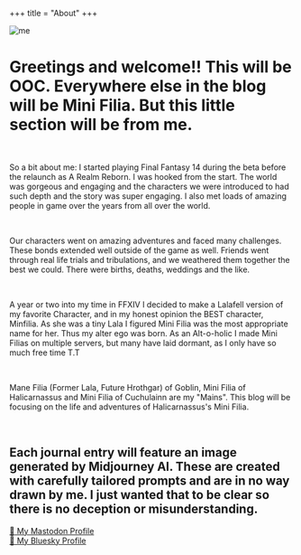 +++
title = "About"
+++

![me](https://live.staticflickr.com/65535/53797311381_9c2352e76f_b.jpg)

# Greetings and welcome!! This will be OOC. Everywhere else in the blog will be Mini Filia. But this little section will be from me. 

&nbsp;  

So a bit about me: I started playing Final Fantasy 14 during the beta before the relaunch as A Realm Reborn. I was hooked from the start. The world was gorgeous and engaging and the characters we were introduced to had such depth and the story was super engaging. I also met loads of amazing people in game over the years from all over the world. 

&nbsp;  

Our characters went on amazing adventures and faced many challenges. These bonds extended well outside of the game as well. Friends went through real life trials and tribulations, and we weathered them together the best we could. There were births, deaths, weddings and the like. 

&nbsp;  

A year or two into my time in FFXIV I decided to make a Lalafell version of my favorite Character, and in my honest opinion the BEST character, Minfilia. As she was a tiny Lala I figured Mini Filia was the most appropriate name for her. Thus my alter ego was born. As an Alt-o-holic I made Mini Filias on multiple servers, but many have laid dormant, as I only have so much free time T.T

&nbsp;  

Mane Filia (Former Lala, Future Hrothgar) of Goblin, Mini Filia of Halicarnassus and Mini Filia of Cuchulainn are my "Mains". This blog will be focusing on the life and adventures of Halicarnassus's Mini Filia.

&nbsp;  

## Each journal entry will feature an image generated by Midjourney AI. These are created with carefully tailored prompts and are in no way drawn by me. I just wanted that to be clear so there is no deception or misunderstanding. 


[🦣 My Mastodon Profile](tab:)
&nbsp;  
[🦋 My Bluesky Profile](tab:https://bsky.app/profile/theoriginalminifilia.com)
